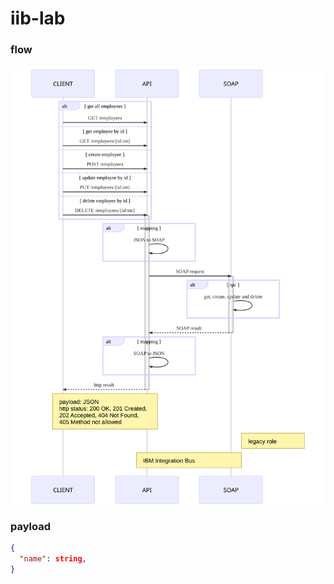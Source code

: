 # iib-lab

### flow
<img src="flow.svg" alt="flow diagram" style="max-width:100%;" />

### payload

```json
{
  "name": string,
}
```
